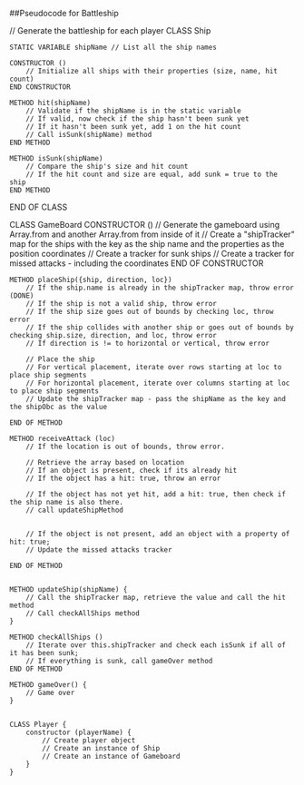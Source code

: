 ##Pseudocode for Battleship

// Generate the battleship for each player
CLASS Ship

    STATIC VARIABLE shipName // List all the ship names

    CONSTRUCTOR ()
        // Initialize all ships with their properties (size, name, hit count)
    END CONSTRUCTOR

    METHOD hit(shipName)
        // Validate if the shipName is in the static variable
        // If valid, now check if the ship hasn't been sunk yet
        // If it hasn't been sunk yet, add 1 on the hit count
        // Call isSunk(shipName) method
    END METHOD

    METHOD isSunk(shipName)
        // Compare the ship's size and hit count
        // If the hit count and size are equal, add sunk = true to the ship
    END METHOD

END OF CLASS

CLASS GameBoard
CONSTRUCTOR ()
// Generate the gameboard using Array.from and another Array.from from inside of it
// Create a "shipTracker" map for the ships with the key as the ship name and the properties as the position coordinates
// Create a tracker for sunk ships
// Create a tracker for missed attacks - including the coordinates
END OF CONSTRUCTOR

    METHOD placeShip({ship, direction, loc})
        // If the ship.name is already in the shipTracker map, throw error (DONE)
        // If the ship is not a valid ship, throw error
        // If the ship size goes out of bounds by checking loc, throw error
        // If the ship collides with another ship or goes out of bounds by checking ship.size, direction, and loc, throw error
        // If direction is != to horizontal or vertical, throw error

        // Place the ship
        // For vertical placement, iterate over rows starting at loc to place ship segments
        // For horizontal placement, iterate over columns starting at loc to place ship segments
        // Update the shipTracker map - pass the shipName as the key and the shipObc as the value

    END OF METHOD

    METHOD receiveAttack (loc)
        // If the location is out of bounds, throw error.

        // Retrieve the array based on location
        // If an object is present, check if its already hit
        // If the object has a hit: true, throw an error

        // If the object has not yet hit, add a hit: true, then check if the ship name is also there.
        // call updateShipMethod


        // If the object is not present, add an object with a property of hit: true;
        // Update the missed attacks tracker

    END OF METHOD


    METHOD updateShip(shipName) {
        // Call the shipTracker map, retrieve the value and call the hit method
        // Call checkAllShips method
    }

    METHOD checkAllShips ()
        // Iterate over this.shipTracker and check each isSunk if all of it has been sunk;
        // If everything is sunk, call gameOver method
    END OF METHOD

    METHOD gameOver() {
        // Game over
    }


    CLASS Player {
        constructor (playerName) {
            // Create player object
            // Create an instance of Ship
            // Create an instance of Gameboard
        }
    }
